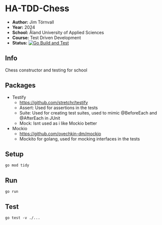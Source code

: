 # HA-TDD-Chess

- **Author:** Jim Törnvall
- **Year:** 2024
- **School:** Åland University of Applied Sciences
- **Course:** Test Driven Development
- **Status:** [![Go Build and Test](https://github.com/JimTornvall/HA-TTD-SimpleCalculator/actions/workflows/go.yml/badge.svg)](https://github.com/JimTornvall/HA-TTD-SimpleCalculator/actions/workflows/go.yml)

## Info

Chess constructor and testing for school

## Packages
- Testify
    - https://github.com/stretchr/testify
    - Assert: Used for assertions in the tests
    - Suite: Used for creating test suites, used to mimic @BeforeEach and @AfterEach in JUnit
    - Mock: Isnt used as i like Mockio better
- Mockio
    - https://github.com/ovechkin-dm/mockio
    - Mockito for golang, used for mocking interfaces in the tests

## Setup

```shell
go mod tidy
```

## Run

```shell
go run
```

## Test

```shell
go test -v ./...
```


